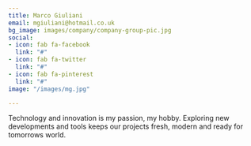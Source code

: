 ```yaml
---
title: Marco Giuliani
email: mgiuliani@hotmail.co.uk
bg_image: images/company/company-group-pic.jpg
social:
- icon: fab fa-facebook
  link: "#"
- icon: fab fa-twitter
  link: "#"
- icon: fab fa-pinterest
  link: "#"
image: "/images/mg.jpg"

---
```

Technology and innovation is my passion, my hobby. Exploring new developments
      and tools keeps our projects fresh, modern and ready for tomorrows world.